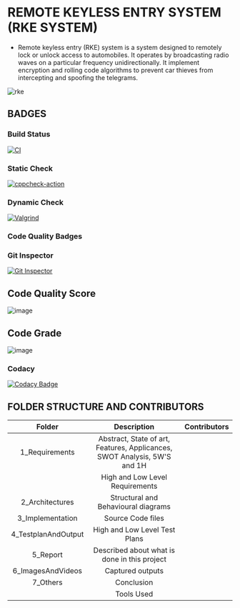 # REMOTE KEYLESS ENTRY SYSTEM (RKE SYSTEM)

* Remote keyless entry (RKE) system is a system designed to remotely lock or unlock access to automobiles. It operates by broadcasting radio waves on a particular frequency unidirectionally. It implement encryption and rolling code algorithms to prevent car thieves from intercepting and spoofing the telegrams. 

![rke](https://user-images.githubusercontent.com/98836479/157923876-510959e8-6930-40ba-9811-67f3bb621106.PNG)

## BADGES

### Build Status

[![CI](https://github.com/Koushika-B/Module3_22/actions/workflows/build.yml/badge.svg?branch=main)](https://github.com/Koushika-B/Module3_22/actions/workflows/build.yml)

### Static Check

[![cppcheck-action](https://github.com/Koushika-B/Module3_22/actions/workflows/cppcheck.yml/badge.svg?branch=main)](https://github.com/Koushika-B/Module3_22/actions/workflows/cppcheck.yml)

### Dynamic Check

[![Valgrind](https://github.com/Koushika-B/Module3_22/actions/workflows/codequality.yml/badge.svg?branch=main)](https://github.com/Koushika-B/Module3_22/actions/workflows/codequality.yml)

### Code Quality Badges

### Git Inspector

[![Git Inspector](https://github.com/Koushika-B/Module3_22/actions/workflows/gitinspector.yml/badge.svg?branch=main)](https://github.com/Koushika-B/Module3_22/actions/workflows/gitinspector.yml)

## Code Quality Score

![image](https://user-images.githubusercontent.com/98836479/156201195-7634d96a-29fc-4d5b-91f1-6ea8ef75ead0.png)

## Code Grade

![image](https://user-images.githubusercontent.com/98836479/156201279-e596b36c-aed0-46fe-a464-f5b482bf30fa.png)

### Codacy

[![Codacy Badge](https://app.codacy.com/project/badge/Grade/ed7c71d81bf742839588b23ae5bf5fcc)](https://www.codacy.com/gh/Koushika-B/Module3_22/dashboard?utm_source=github.com&amp;utm_medium=referral&amp;utm_content=Koushika-B/Module3_22&amp;utm_campaign=Badge_Grade)

## FOLDER STRUCTURE AND CONTRIBUTORS

| Folder | Description | Contributors |
   |:---:|:---:|:---:|
   | 1_Requirements | Abstract, State of art, Features, Applicances, SWOT Analysis, 5W'S and 1H|  |
   |                | High and Low Level Requirements | |
   | 2_Architectures | Structural and Behavioural diagrams |  |
   | 3_Implementation | Source Code files |  |
   | 4_TestplanAndOutput | High and Low Level Test Plans |  |
   | 5_Report | Described about what is done in this project | |
   | 6_ImagesAndVideos | Captured outputs |  |
   | 7_Others | Conclusion | |
   |                          | Tools Used |  |
